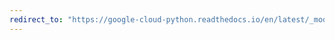 ```yaml
---
redirect_to: "https://google-cloud-python.readthedocs.io/en/latest/_modules/google/cloud/oslogin_v1/gapic/os_login_service_client.html"
---
```

